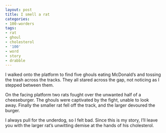 ```yaml
---
layout: post
title: I smell a rat
categories:
- 100-worders
tags:
- rat
- ghoul
- cholesterol
- '100'
- word
- story
- drabble
---
```

I walked onto the platform to find five ghouls eating McDonald’s and tossing the trash across the tracks. They all stared across the gap, not noticing as I stepped between them. 

On the facing platform two rats fought over the unwanted half of a cheeseburger. The ghouls were captivated by the fight, unable to look away. Finally the smaller rat fell off the track, and the larger devoured the burger.

I always pull for the underdog, so I felt bad. Since this is my story, I’ll leave you with the larger rat’s unwitting demise at the hands of his cholesterol.

